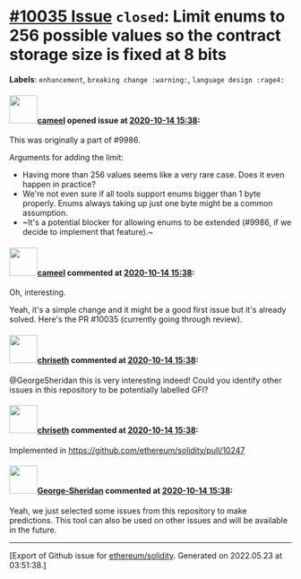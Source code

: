 # [\#10035 Issue](https://github.com/ethereum/solidity/issues/10035) `closed`: Limit enums to 256 possible values so the contract storage size is fixed at 8 bits
**Labels**: `enhancement`, `breaking change :warning:`, `language design :rage4:`


#### <img src="https://avatars.githubusercontent.com/u/137030?v=4" width="50">[cameel](https://github.com/cameel) opened issue at [2020-10-14 15:38](https://github.com/ethereum/solidity/issues/10035):

This was originally a part of #9986.

Arguments for adding the limit:
- Having more than 256 values seems like a very rare case. Does it even happen in practice?
- We're not even sure if all tools support enums bigger than 1 byte properly. Enums always taking up just one byte might be a common assumption.
- ~It's a potential blocker for allowing enums to be extended (#9986, if we decide to implement that feature).~

#### <img src="https://avatars.githubusercontent.com/u/137030?v=4" width="50">[cameel](https://github.com/cameel) commented at [2020-10-14 15:38](https://github.com/ethereum/solidity/issues/10035#issuecomment-727956348):

Oh, interesting.

Yeah, it's a simple change and it might be a good first issue but it's already solved. Here's the PR #10035 (currently going through review).

#### <img src="https://avatars.githubusercontent.com/u/9073706?v=4" width="50">[chriseth](https://github.com/chriseth) commented at [2020-10-14 15:38](https://github.com/ethereum/solidity/issues/10035#issuecomment-728268532):

@GeorgeSheridan this is very interesting indeed! Could you identify other issues in this repository to be potentially labelled GFI?

#### <img src="https://avatars.githubusercontent.com/u/9073706?v=4" width="50">[chriseth](https://github.com/chriseth) commented at [2020-10-14 15:38](https://github.com/ethereum/solidity/issues/10035#issuecomment-728268746):

Implemented in https://github.com/ethereum/solidity/pull/10247

#### <img src="https://avatars.githubusercontent.com/u/74747880?v=4" width="50">[George-Sheridan](https://github.com/George-Sheridan) commented at [2020-10-14 15:38](https://github.com/ethereum/solidity/issues/10035#issuecomment-730790974):

Yeah, we just selected some issues from this repository to make predictions. This tool can also be used on other issues and will be available in the future.


-------------------------------------------------------------------------------



[Export of Github issue for [ethereum/solidity](https://github.com/ethereum/solidity). Generated on 2022.05.23 at 03:51:38.]
